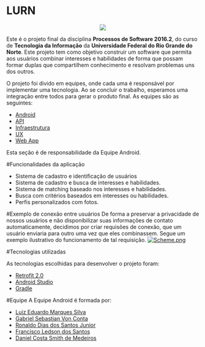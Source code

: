 # LURN
<p align="center"><img src="http://ziwork.neocities.org/logo.png"/></p>

Este é o projeto final da disciplina <b>Processos de Software 2016.2</b>, do curso de <b>Tecnologia da Informação</b> da <b>Universidade Federal do Rio Grande do Norte</b>.
Este projeto tem como objetivo construir um software que permita aos usuários combinar interesses e habilidades de forma que possam formar duplas que compartilhem conhecimento e resolvam problemas uns dos outros.

O projeto foi divido em equipes, onde cada uma é responsável por implementar uma tecnologia. Ao se concluir o trabalho, esperamos uma integração entre todos para gerar o produto final. As equipes são as seguintes:

  * <a href="https://github.com/Processos-de-software-2016-2/Android">Android</a>
  * <a href="https://github.com/Processos-de-software-2016-2/python-api">API</a>
  * <a href="https://github.com/Processos-de-software-2016-2/Infraestrutura">Infraestrutura</a>
  * <a href="https://github.com/Processos-de-software-2016-2/UX">UX</a>
  * <a href="https://github.com/Processos-de-software-2016-2/Web-App">Web App</a>

Esta seção é de responsabilidade da Equipe Android. 

#Funcionalidades da aplicação
  * Sistema de cadastro e identificação de usuários
  * Sistema de cadastro e busca de interesses e habilidades.
  * Sistema de matching baseado nos interesses e habilidades.
  * Busca com critérios baseados em interesses ou habilidades.
  * Perfis personalizados com fotos.
  
#Exemplo de conexão entre usuários
De forma a preservar a privacidade de nossos usuários e não disponibilizar suas informações de contato automaticamente, decidimos por criar requisões de conexão, que um usuário enviaria para outro uma vez que eles combinassem. Segue um exemplo ilustrativo do funcionamento
de tal requisição.
[![Scheme.png](https://s14.postimg.org/oc5d7b7dd/Scheme.png)](https://postimg.org/image/9g6tzpvyl/)

#Tecnologias utilizadas

As tecnologias escolhidas para desenvolver o projeto foram: 

  * <a href="https://github.com/square/retrofit/">Retrofit 2.0</a>
  * <a href="https://developer.android.com/studio/index.html?hl=pt-br">Android Studio</a>
  * <a href="https://gradle.org/getting-started-android-build/">Gradle</a>


  
#Equipe
A Equipe Android é formada por:
  * <a href="https://github.com/edumarques">Luiz Eduardo Marques Silva</a>
  * <a href="https://github.com/Gabrielsvc">Gabriel Sebastian Von Conta</a>
  * <a href="https://github.com/ronaldo1993">Ronaldo Dias dos Santos Junior</a>
  * <a href="https://github.com/Ziwork">Francisco Ledson dos Santos</a>
  * <a href="https://github.com/danielsmithm">Daniel Costa Smith de Medeiros</a>
